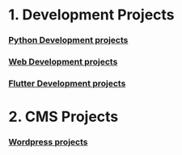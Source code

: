 <h1> 1. Development Projects </h1>

### [Python Development projects](https://github.com/shreyamalogi/MyBestWorks/blob/master/pyprojects.md) 

### [Web Development projects](https://github.com/shreyamalogi/MyBestWorks/blob/master/webd%20projects.md) 

### [Flutter Development projects](https://github.com/shreyamalogi/MyBestWorks/blob/master/flutterprojects.md) 

<h1> 2. CMS Projects </h1>

### [Wordpress projects](https://github.com/shreyamalogi/MyBestWorks/blob/master/wordpress%20projects.md) 

